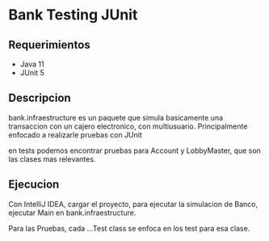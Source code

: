 # Bank Testing JUnit
 
## Requerimientos
- Java 11
- JUnit 5

## Descripcion

bank.infraestructure es un paquete que simula basicamente una transaccion con un cajero electronico, con multiusuario. Principalmente enfocado a realizarle pruebas con JUnit

en tests podemos encontrar pruebas para Account y LobbyMaster, que son las clases mas relevantes.

## Ejecucion
Con IntelliJ IDEA, cargar el proyecto, para ejecutar la simulacion de Banco, ejecutar Main en bank.infraestructure.

Para las Pruebas, cada ...Test class se enfoca en los test para esa clase.

